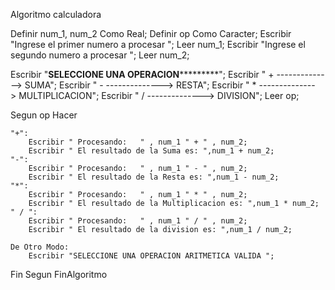 Algoritmo calculadora

Definir num_1, num_2 Como Real;
Definir op Como Caracter;
Escribir "Ingrese el primer numero a procesar ";
Leer  num_1;
Escribir "Ingrese el segundo numero a procesar ";
Leer  num_2;

Escribir  "****************SELECCIONE UNA OPERACION*************************";
Escribir  " + --------------> SUMA";
Escribir  " - --------------> RESTA";
Escribir  " * --------------> MULTIPLICACION";
Escribir  " / --------------> DIVISION";
Leer op;	

Segun op Hacer

	"+":
		Escribir " Procesando:   " , num_1 " + " , num_2;
		Escribir " El resultado de la Suma es: ",num_1 + num_2;
	"-":
		Escribir " Procesando:   " , num_1 " - " , num_2;
		Escribir " El resultado de la Resta es: ",num_1 - num_2;
	"*":
		Escribir " Procesando:   " , num_1 " * " , num_2;
		Escribir " El resultado de la Multiplicacion es: ",num_1 * num_2;
	" / ":
		Escribir " Procesando:   " , num_1 " / " , num_2;
		Escribir " El resultado de la division es: ",num_1 / num_2;

	De Otro Modo:
		Escribir "SELECCIONE UNA OPERACION ARITMETICA VALIDA ";    
Fin Segun
FinAlgoritmo